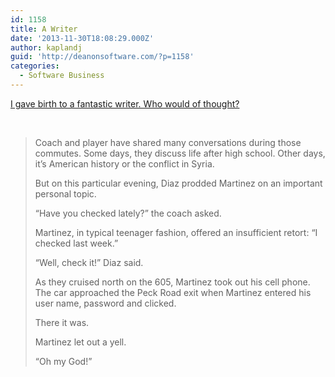 ```yaml
---
id: 1158
title: A Writer
date: '2013-11-30T18:08:29.000Z'
author: kaplandj
guid: 'http://deanonsoftware.com/?p=1158'
categories:
  - Software Business
---
```

[I gave birth to a fantastic writer. Who would of thought?](http://www.ocregister.com/articles/martinez-539069-diaz-coach.html)

 

> Coach and player have shared many conversations during those commutes. Some days, they discuss life after high school. Other days, it’s American history or the conflict in Syria.
> 
> But on this particular evening, Diaz prodded Martinez on an important personal topic.
> 
> “Have you checked lately?” the coach asked.
> 
> Martinez, in typical teenager fashion, offered an insufficient retort: “I checked last week.”
> 
> “Well, check it!” Diaz said.
> 
> As they cruised north on the 605, Martinez took out his cell phone. The car approached the Peck Road exit when Martinez entered his user name, password and clicked.
> 
> There it was.
> 
> Martinez let out a yell.
> 
> “Oh my God!”
